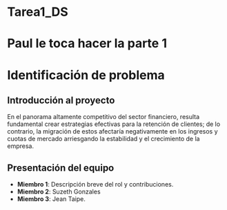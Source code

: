 # Tarea1_DS

# Paul le toca hacer la parte 1

# Identificación de problema 

## Introducción al proyecto

En el panorama altamente competitivo del sector financiero, resulta fundamental crear estrategias efectivas para la retención de clientes; de lo contrario, la migración de estos afectaría negativamente en los ingresos y cuotas de mercado arriesgando la estabilidad y el crecimiento de la empresa.

## Presentación del equipo

- **Miembro 1**: Descripción breve del rol y contribuciones.
- **Miembro 2**: Suzeth Gonzales
- **Miembro 3**: Jean Taipe.
